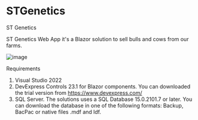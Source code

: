 # STGenetics
ST Genetics

ST Genetics Web App it's a Blazor solution to sell bulls and cows from our farms.

![image](https://github.com/jairofonseca/STGenetics/assets/15929269/98e670b8-605c-4096-9dec-14b16807a28e)

Requirements

1. Visual Studio 2022
2. DevExpress Controls 23.1 for Blazor components. You can downloaded the trial version from https://www.devexpress.com/
3. SQL Server. The solutions uses a SQL Database 15.0.2101.7 or later. You can download the database in one of the following formats: Backup, BacPac or native files .mdf and ldf.
